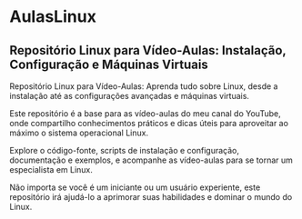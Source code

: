 # AulasLinux

## Repositório Linux para Vídeo-Aulas: Instalação, Configuração e Máquinas Virtuais

Repositório Linux para Vídeo-Aulas: Aprenda tudo sobre Linux, desde a instalação até as configurações avançadas e máquinas virtuais.

Este repositório é a base para as vídeo-aulas do meu canal do YouTube, onde compartilho conhecimentos práticos e dicas úteis para aproveitar ao máximo o sistema operacional Linux.

Explore o código-fonte, scripts de instalação e configuração, documentação e exemplos, e acompanhe as vídeo-aulas para se tornar um especialista em Linux.

Não importa se você é um iniciante ou um usuário experiente, este repositório irá ajudá-lo a aprimorar suas habilidades e dominar o mundo do Linux.
